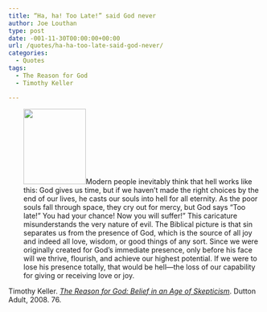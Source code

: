 ```yaml
---
title: “Ha, ha! Too Late!” said God never
author: Joe Louthan
type: post
date: -001-11-30T00:00:00+00:00
url: /quotes/ha-ha-too-late-said-god-never/
categories:
  - Quotes
tags:
  - The Reason for God
  - Timothy Keller

---
```

<p style="padding-left: 30px;">
  <a href="https://i0.wp.com/theologic.us/wp-content/uploads/2012/08/th_JokerHeHaHa.png"><img class="alignright size-thumbnail wp-image-415" title="th_JokerHeHaHa" src="https://i0.wp.com/theologic.us/wp-content/uploads/2012/08/th_JokerHeHaHa.png?resize=124%2C150" alt="" width="124" height="150" data-recalc-dims="1" /></a>Modern people inevitably think that hell works like this: God gives us time, but if we haven&#8217;t made the right choices by the end of our lives, he casts our souls into hell for all eternity. As the poor souls fall through space, they cry out for mercy, but God says &#8220;Too late!&#8221; You had your chance! Now you will suffer!&#8221; This caricature misunderstands the very nature of evil. The Biblical picture is that sin separates us from the presence of God, which is the source of all joy and indeed all love, wisdom, or good things of any sort. Since we were originally created for God&#8217;s immediate presence, only before his face will we thrive, flourish, and achieve our highest potential. If we were to lose his presence totally, that would be hell—the loss of our capability for giving or receiving love or joy.
</p>

Timothy Keller. <a href="https://www.amazon.com/dp/1594483493/ref=as_li_ss_til?tag=iamlipr-20&camp=0&creative=0&linkCode=as4&creativeASIN=1594483493&adid=1394S4SHGFA50VMTAQEK&" target="_blank"><em>The Reason for God: Belief in an Age of Skepticism</em></a>. Dutton Adult, 2008. 76.